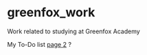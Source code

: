 # greenfox_work 
<p>Work related to studying at Greenfox Academy</p>
<p>My To-Do list <a href="https://github.com/ibrahim-humadi/todo-app.git">page 2</a> ?</p>
